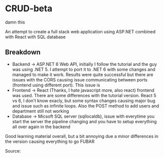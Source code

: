 # CRUD-beta
damn this

An attempt to create a full stack web application using ASP.NET combined with React with SQL database

## Breakdown

- Backend -> ASP.NET 6 Web API, initially I follow the tutorial and the guy was using .NET 5. I attempt to port it to .NET 6 with some changes and managed to make it work. Results were quite successful but there are issues with the CORS causing issue communicating between ports (frontend using different port). This issue is
- Frontend -> React (Thanks, I hate javascript more, also react) frontend was used. There are some differences with the tutorial version. React 5 vs 6, I don't know exacly, but some syntax changes causing major bug and issue such as infinite loops. Also the POST method to add users and department still not working
- Database -> Micsoft SQL server (sqllocaldb), issue with everytime you start the server the pipeline changing and you have to setup everything all over again in the backend

Good learning material overall, but a bit annoying due a minor differences in the version causing everything to go FUBAR

Source: 
